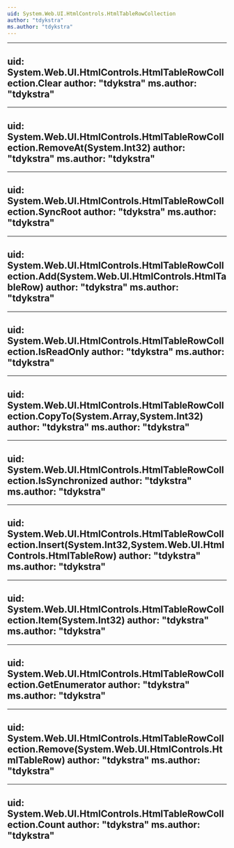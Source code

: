 ```yaml
---
uid: System.Web.UI.HtmlControls.HtmlTableRowCollection
author: "tdykstra"
ms.author: "tdykstra"
---
```


---
uid: System.Web.UI.HtmlControls.HtmlTableRowCollection.Clear
author: "tdykstra"
ms.author: "tdykstra"
---

---
uid: System.Web.UI.HtmlControls.HtmlTableRowCollection.RemoveAt(System.Int32)
author: "tdykstra"
ms.author: "tdykstra"
---

---
uid: System.Web.UI.HtmlControls.HtmlTableRowCollection.SyncRoot
author: "tdykstra"
ms.author: "tdykstra"
---

---
uid: System.Web.UI.HtmlControls.HtmlTableRowCollection.Add(System.Web.UI.HtmlControls.HtmlTableRow)
author: "tdykstra"
ms.author: "tdykstra"
---

---
uid: System.Web.UI.HtmlControls.HtmlTableRowCollection.IsReadOnly
author: "tdykstra"
ms.author: "tdykstra"
---

---
uid: System.Web.UI.HtmlControls.HtmlTableRowCollection.CopyTo(System.Array,System.Int32)
author: "tdykstra"
ms.author: "tdykstra"
---

---
uid: System.Web.UI.HtmlControls.HtmlTableRowCollection.IsSynchronized
author: "tdykstra"
ms.author: "tdykstra"
---

---
uid: System.Web.UI.HtmlControls.HtmlTableRowCollection.Insert(System.Int32,System.Web.UI.HtmlControls.HtmlTableRow)
author: "tdykstra"
ms.author: "tdykstra"
---

---
uid: System.Web.UI.HtmlControls.HtmlTableRowCollection.Item(System.Int32)
author: "tdykstra"
ms.author: "tdykstra"
---

---
uid: System.Web.UI.HtmlControls.HtmlTableRowCollection.GetEnumerator
author: "tdykstra"
ms.author: "tdykstra"
---

---
uid: System.Web.UI.HtmlControls.HtmlTableRowCollection.Remove(System.Web.UI.HtmlControls.HtmlTableRow)
author: "tdykstra"
ms.author: "tdykstra"
---

---
uid: System.Web.UI.HtmlControls.HtmlTableRowCollection.Count
author: "tdykstra"
ms.author: "tdykstra"
---
